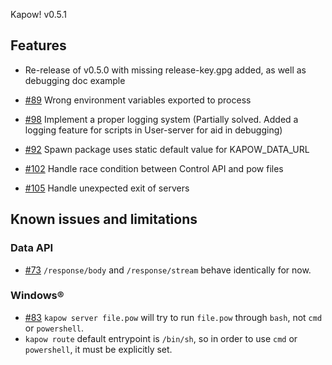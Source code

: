 Kapow! v0.5.1

## Features

* Re-release of v0.5.0 with missing release-key.gpg added, as well as debugging doc example

* [#89][i89] Wrong environment variables exported to process

* [#98][i98] Implement a proper logging system (Partially solved. Added a logging feature for scripts in User-server for aid in debugging)

* [#92][i92] Spawn package uses static default value for KAPOW_DATA_URL

* [#102][i102] Handle race condition between Control API and pow files

* [#105][i105] Handle unexpected exit of servers


## Known issues and limitations

### Data API

* [#73][i73] `/response/body` and `/response/stream` behave identically for now.


### Windows®

* [#83][i83] `kapow server file.pow` will try to run `file.pow` through `bash`, not `cmd`
  or `powershell`.
* `kapow route` default entrypoint is `/bin/sh`, so in order to use `cmd` or
  `powershell`, it must be explicitly set.


[i73]: https://github.com/BBVA/kapow/issues/73
[i83]: https://github.com/BBVA/kapow/issues/83
[i89]: https://github.com/BBVA/kapow/issues/89
[i98]: https://github.com/BBVA/kapow/issues/98
[i92]: https://github.com/BBVA/kapow/issues/92
[i102]: https://github.com/BBVA/kapow/issues/102
[i105]: https://github.com/BBVA/kapow/issues/105
